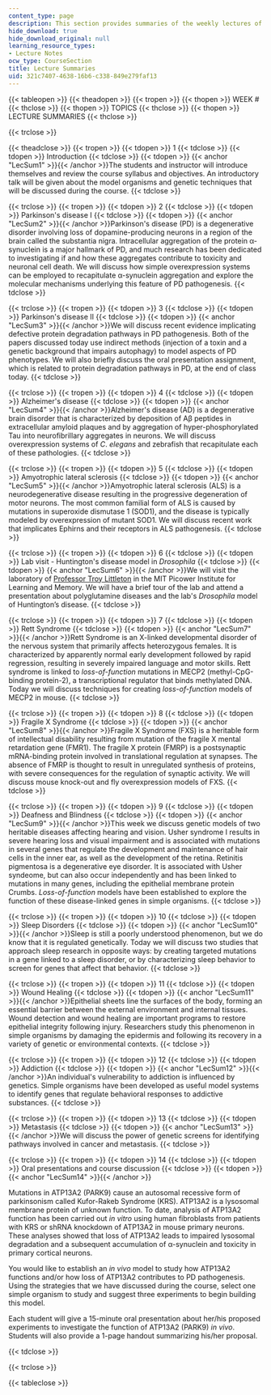 ```yaml
---
content_type: page
description: This section provides summaries of the weekly lectures of the course.
hide_download: true
hide_download_original: null
learning_resource_types:
- Lecture Notes
ocw_type: CourseSection
title: Lecture Summaries
uid: 321c7407-4638-16b6-c338-849e279faf13
---
```


{{< tableopen >}}
{{< theadopen >}}
{{< tropen >}}
{{< thopen >}}
WEEK #
{{< thclose >}}
{{< thopen >}}
TOPICS
{{< thclose >}}
{{< thopen >}}
LECTURE SUMMARIES
{{< thclose >}}

{{< trclose >}}

{{< theadclose >}}
{{< tropen >}}
{{< tdopen >}}
1
{{< tdclose >}}
{{< tdopen >}}
Introduction
{{< tdclose >}}
{{< tdopen >}}
{{< anchor "LecSum1" >}}{{< /anchor >}}The students and instructor will introduce themselves and review the course syllabus and objectives. An introductory talk will be given about the model organisms and genetic techniques that will be discussed during the course.
{{< tdclose >}}

{{< trclose >}}
{{< tropen >}}
{{< tdopen >}}
2
{{< tdclose >}}
{{< tdopen >}}
Parkinson's disease I
{{< tdclose >}}
{{< tdopen >}}
{{< anchor "LecSum2" >}}{{< /anchor >}}Parkinson's disease (PD) is a degenerative disorder involving loss of dopamine-producing neurons in a region of the brain called the substantia nigra. Intracellular aggregation of the protein α-synuclein is a major hallmark of PD, and much research has been dedicated to investigating if and how these aggregates contribute to toxicity and neuronal cell death. We will discuss how simple overexpression systems can be employed to recapitulate α-synuclein aggregation and explore the molecular mechanisms underlying this feature of PD pathogenesis.
{{< tdclose >}}

{{< trclose >}}
{{< tropen >}}
{{< tdopen >}}
3
{{< tdclose >}}
{{< tdopen >}}
Parkinson's disease II
{{< tdclose >}}
{{< tdopen >}}
{{< anchor "LecSum3" >}}{{< /anchor >}}We will discuss recent evidence implicating defective protein degradation pathways in PD pathogenesis. Both of the papers discussed today use indirect methods (injection of a toxin and a genetic background that impairs autophagy) to model aspects of PD phenotypes. We will also briefly discuss the oral presentation assignment, which is related to protein degradation pathways in PD, at the end of class today.
{{< tdclose >}}

{{< trclose >}}
{{< tropen >}}
{{< tdopen >}}
4
{{< tdclose >}}
{{< tdopen >}}
Alzheimer's disease
{{< tdclose >}}
{{< tdopen >}}
{{< anchor "LecSum4" >}}{{< /anchor >}}Alzheimer's disease (AD) is a degenerative brain disorder that is characterized by deposition of Aβ peptides in extracellular amyloid plaques and by aggregation of hyper-phosphorylated Tau into neurofibrillary aggregates in neurons. We will discuss overexpression systems of _C_. _elegans_ and zebrafish that recapitulate each of these pathologies.
{{< tdclose >}}

{{< trclose >}}
{{< tropen >}}
{{< tdopen >}}
5
{{< tdclose >}}
{{< tdopen >}}
Amyotrophic lateral sclerosis
{{< tdclose >}}
{{< tdopen >}}
{{< anchor "LecSum5" >}}{{< /anchor >}}Amyotrophic lateral sclerosis (ALS) is a neurodegenerative disease resulting in the progressive degeneration of motor neurons. The most common familial form of ALS is caused by mutations in superoxide dismutase 1 (SOD1), and the disease is typically modeled by overexpression of mutant SOD1. We will discuss recent work that implicates Ephirns and their receptors in ALS pathogenesis.
{{< tdclose >}}

{{< trclose >}}
{{< tropen >}}
{{< tdopen >}}
6
{{< tdclose >}}
{{< tdopen >}}
Lab visit - Huntington's disease model in _Drosophila_
{{< tdclose >}}
{{< tdopen >}}
{{< anchor "LecSum6" >}}{{< /anchor >}}We will visit the laboratory of [Professor Troy Littleton](http://web.mit.edu/flybrain/littletonlab/2012%20Lab%20Website/) in the MIT Picower Institute for Learning and Memory. We will have a brief tour of the lab and attend a presentation about polyglutamine diseases and the lab's _Drosophila_ model of Huntington’s disease.
{{< tdclose >}}

{{< trclose >}}
{{< tropen >}}
{{< tdopen >}}
7
{{< tdclose >}}
{{< tdopen >}}
Rett Syndrome
{{< tdclose >}}
{{< tdopen >}}
{{< anchor "LecSum7" >}}{{< /anchor >}}Rett Syndrome is an X-linked developmental disorder of the nervous system that primarily affects heterozygous females. It is characterized by apparently normal early development followed by rapid regression, resulting in severely impaired language and motor skills. Rett syndrome is linked to _loss-of-function_ mutations in MECP2 (methyl-CpG-binding protein-2), a transcriptional regulator that binds methylated DNA. Today we will discuss techniques for creating _loss-of-function_ models of MECP2 in mouse.
{{< tdclose >}}

{{< trclose >}}
{{< tropen >}}
{{< tdopen >}}
8
{{< tdclose >}}
{{< tdopen >}}
Fragile X Syndrome
{{< tdclose >}}
{{< tdopen >}}
{{< anchor "LecSum8" >}}{{< /anchor >}}Fragile X Syndrome (FXS) is a heritable form of intellectual disability resulting from mutation of the fragile X mental retardation gene (FMR1). The fragile X protein (FMRP) is a postsynaptic mRNA-binding protein involved in translational regulation at synapses. The absence of FMRP is thought to result in unregulated synthesis of proteins, with severe consequences for the regulation of synaptic activity. We will discuss mouse knock-out and fly overexpression models of FXS.
{{< tdclose >}}

{{< trclose >}}
{{< tropen >}}
{{< tdopen >}}
9
{{< tdclose >}}
{{< tdopen >}}
Deafness and Blindness
{{< tdclose >}}
{{< tdopen >}}
{{< anchor "LecSum9" >}}{{< /anchor >}}This week we discuss genetic models of two heritable diseases affecting hearing and vision. Usher syndrome I results in severe hearing loss and visual impairment and is associated with mutations in several genes that regulate the development and maintenance of hair cells in the inner ear, as well as the development of the retina. Retinitis pigmentosa is a degenerative eye disorder. It is associated with Usher syndeome, but can also occur independently and has been linked to mutations in many genes, including the epithelial membrane protein Crumbs. _Loss-of-function_ models have been established to explore the function of these disease-linked genes in simple organisms.
{{< tdclose >}}

{{< trclose >}}
{{< tropen >}}
{{< tdopen >}}
10
{{< tdclose >}}
{{< tdopen >}}
Sleep Disorders
{{< tdclose >}}
{{< tdopen >}}
{{< anchor "LecSum10" >}}{{< /anchor >}}Sleep is still a poorly understood phenomenon, but we do know that it is regulated genetically. Today we will discuss two studies that approach sleep research in opposite ways: by creating targeted mutations in a gene linked to a sleep disorder, or by characterizing sleep behavior to screen for genes that affect that behavior.
{{< tdclose >}}

{{< trclose >}}
{{< tropen >}}
{{< tdopen >}}
11
{{< tdclose >}}
{{< tdopen >}}
Wound Healing
{{< tdclose >}}
{{< tdopen >}}
{{< anchor "LecSum11" >}}{{< /anchor >}}Epithelial sheets line the surfaces of the body, forming an essential barrier between the external environment and internal tissues. Wound detection and wound healing are important programs to restore epithelial integrity following injury. Researchers study this phenomenon in simple organisms by damaging the epidermis and following its recovery in a variety of genetic or environmental contexts.
{{< tdclose >}}

{{< trclose >}}
{{< tropen >}}
{{< tdopen >}}
12
{{< tdclose >}}
{{< tdopen >}}
Addiction
{{< tdclose >}}
{{< tdopen >}}
{{< anchor "LecSum12" >}}{{< /anchor >}}An individual's vulnerability to addiction is influenced by genetics. Simple organisms have been developed as useful model systems to identify genes that regulate behavioral responses to addictive substances.
{{< tdclose >}}

{{< trclose >}}
{{< tropen >}}
{{< tdopen >}}
13
{{< tdclose >}}
{{< tdopen >}}
Metastasis
{{< tdclose >}}
{{< tdopen >}}
{{< anchor "LecSum13" >}}{{< /anchor >}}We will discuss the power of genetic screens for identifying pathways involved in cancer and metastasis.
{{< tdclose >}}

{{< trclose >}}
{{< tropen >}}
{{< tdopen >}}
14
{{< tdclose >}}
{{< tdopen >}}
Oral presentations and course discussion
{{< tdclose >}}
{{< tdopen >}}
{{< anchor "LecSum14" >}}{{< /anchor >}}

Mutations in ATP13A2 (PARK9) cause an autosomal recessive form of parkinsonism called Kufor-Rakeb Syndrome (KRS). ATP13A2 is a lysosomal membrane protein of unknown function. To date, analysis of ATP13A2 function has been carried out _in vitro_ using human fibroblasts from patients with KRS or shRNA knockdown of ATP13A2 in mouse primary neurons. These analyses showed that loss of ATP13A2 leads to impaired lysosomal degradation and a subsequent accumulation of α-synuclein and toxicity in primary cortical neurons.

You would like to establish an _in vivo_ model to study how ATP13A2 functions and/or how loss of ATP13A2 contributes to PD pathogenesis. Using the strategies that we have discussed during the course, select one simple organism to study and suggest three experiments to begin building this model.

Each student will give a 15-minute oral presentation about her/his proposed experiments to investigate the function of ATP13A2 (PARK9) _in vivo_. Students will also provide a 1-page handout summarizing his/her proposal.


{{< tdclose >}}

{{< trclose >}}

{{< tableclose >}}